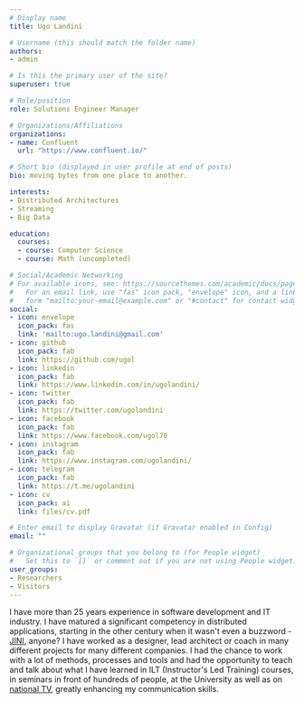 ```yaml
---
# Display name
title: Ugo Landini

# Username (this should match the folder name)
authors:
- admin

# Is this the primary user of the site?
superuser: true

# Role/position
role: Solutions Engineer Manager

# Organizations/Affiliations
organizations:
- name: Confluent
  url: "https://www.confluent.io/"

# Short bio (displayed in user profile at end of posts)
bio: moving bytes from one place to another.

interests:
- Distributed Architectures
- Streaming
- Big Data

education:
  courses:
  - course: Computer Science
  - course: Math (uncompleted)

# Social/Academic Networking
# For available icons, see: https://sourcethemes.com/academic/docs/page-builder/#icons
#   For an email link, use "fas" icon pack, "envelope" icon, and a link in the
#   form "mailto:your-email@example.com" or "#contact" for contact widget.
social:
- icon: envelope
  icon_pack: fas
  link: 'mailto:ugo.landini@gmail.com'  
- icon: github
  icon_pack: fab
  link: https://github.com/ugol
- icon: linkedin
  icon_pack: fab
  link: https://www.linkedin.com/in/ugolandini/    
- icon: twitter
  icon_pack: fab
  link: https://twitter.com/ugolandini
- icon: facebook
  icon_pack: fab
  link: https://www.facebook.com/ugol70
- icon: instagram
  icon_pack: fab
  link: https://www.instagram.com/ugolandini/
- icon: telegram
  icon_pack: fab
  link: https://t.me/ugolandini
- icon: cv
  icon_pack: ai
  link: files/cv.pdf

# Enter email to display Gravatar (if Gravatar enabled in Config)
email: ""

# Organizational groups that you belong to (for People widget)
#   Set this to `[]` or comment out if you are not using People widget.
user_groups:
- Researchers
- Visitors
---
```


I have more than 25 years experience in software development and IT industry. I have matured a significant competency in distributed applications, starting in the other century when it wasn't even a buzzword - [JINI](https://en.wikipedia.org/wiki/Jini), anyone? I have worked as a designer, lead architect or coach in many different projects for many different companies.
I had the chance to work with a lot of methods, processes and tools and had the opportunity to teach and talk about what I have learned in ILT (Instructor's Led Training) courses, in seminars in front of hundreds of people, at the University as well as on [national TV](../talk/uninettuno), greatly enhancing my communication skills.
